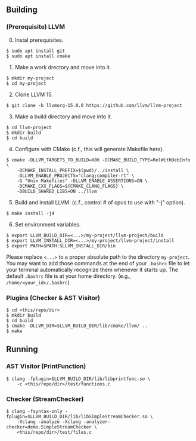## Building

### (Prerequisite) LLVM

0. Instal prerequisites.

```
$ sudo apt install git
$ sudo apt install cmake
```

1. Make a work drectory and move into it.

```
$ mkdir my-project
$ cd my-project
```

2. Clone LLVM 15.

```
$ git clone -b llvmorg-15.0.0 https://github.com/llvm/llvm-project
```

3. Make a build directory and move into it.

```
$ cd llvm-project
$ mkdir build
$ cd build
```

4. Configure with CMake (c.f., this will generate Makefile here).

```
$ cmake -DLLVM_TARGETS_TO_BUILD=X86 -DCMAKE_BUILD_TYPE=RelWithDebInfo \
    -DCMAKE_INSTALL_PREFIX=$(pwd)/../install \
    -DLLVM_ENABLE_PROJECTS="clang;compiler-rt" \
    -G "Unix Makefiles" -DLLVM_ENABLE_ASSERTIONS=ON \
    -DCMAKE_CXX_FLAGS=${CMAKE_CLANG_FLAGS} \
    -DBUILD_SHARED_LIBS=ON ../llvm
```

5. Build and install LLVM. (c.f., control # of cpus to use with "-j" option).

```
$ make install -j4
```

6. Set environment variables.

```
$ export LLVM_BUILD_DIR=<...>/my-project/llvm-project/build
$ export LLVM_INSTALL_DIR=<...>/my-project/llvm-project/install
$ export PATH=$PATH:$LLVM_INSTALL_DIR/bin
```

Please replace `<...>` to a proper absolute path to the directory `my-project`.
You may want to add those commands at the end of your `.bashrc` file to let your
terminal automatically recognize them whenever it starts up.  The default
`.bashrc` file is at your home directory. (e.g., `/home/<your_id>/.bashrc`)

### Plugins (Checker & AST Visitor)

```
$ cd <this/repo/dir>
$ mkdir build
$ cd build
$ cmake -DLLVM_DIR=$LLVM_BUILD_DIR/lib/cmake/llvm/ ..
$ make
```

## Running

### AST Visitor (PrintFunction)

```
$ clang -fplugin=$LLVM_BUILD_DIR/lib/libprintfunc.so \
    -c <this/repo/dir>/test/functions.c
```

### Checker (StreamChecker)

```
$ clang -fsyntax-only -fplugin=$LLVM_BUILD_DIR/lib/libSimpleStreamChecker.so \
    -Xclang -analyze -Xclang -analyzer-checker=demo.SimpleStreamChecker \
    <this/repo/dir>/test/files.c
```
